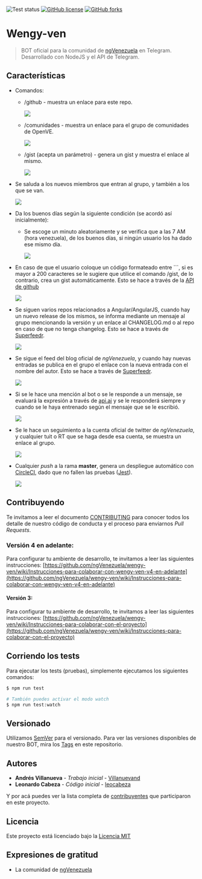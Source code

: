 ![Test status](https://circleci.com/gh/ngVenezuela/wengy-ven/tree/develop.svg?style=shield&circle-token=:circle-token)
[![GitHub license](https://img.shields.io/badge/license-MIT-blue.svg)](https://raw.githubusercontent.com/ngVenezuela/wengy-ven/develop/LICENSE)
[![GitHub forks](https://img.shields.io/github/forks/ngVenezuela/wengy-ven.svg)](https://github.com/ngVenezuela/wengy-ven/network)

# Wengy-ven

> BOT oficial para la comunidad de [ngVenezuela](https://t.me/ngvenezuela) en Telegram. Desarrollado con NodeJS y el API de Telegram.

## Características

* Comandos:
  * /github - muestra un enlace para este repo.

    ![](http://i.imgur.com/yt4gq19.png)
  * /comunidades - muestra un enlace para el grupo de comunidades de OpenVE.

    ![](http://i.imgur.com/SKDXlHi.png)
  * /gist (acepta un parámetro) - genera un gist y muestra el enlace al mismo.

    ![](http://i.imgur.com/jvfIbnb.png)

* Se saluda a los nuevos miembros que entran al grupo, y también a los que se van.

  ![](http://i.imgur.com/tk7Qct5.png)
* Da los buenos días según la siguiente condición (se acordó así inicialmente):
  * Se escoge un minuto aleatoriamente y se verifica que a las 7 AM (hora venezuela), de los buenos días, si ningún usuario los ha dado ese mismo día.
  
      ![](http://i.imgur.com/Hhk3B6T.png)
* En caso de que el usuario coloque un código formateado entre ```, si es mayor a 200 caracteres se le sugiere que utilice el comando /gist, de lo contrario, crea un gist automáticamente. Esto se hace a través de la [API de github](https://developer.github.com/v3/)

    ![](http://i.imgur.com/96xk4tV.png)
* Se siguen varios repos relacionados a Angular/AngularJS, cuando hay un nuevo release de los mismos, se informa mediante un mensaje al grupo mencionando la versión y un enlace al CHANGELOG.md o al repo en caso de que no tenga changelog. Esto se hace a través de [Superfeedr](https://superfeedr.com).

    ![](http://i.imgur.com/1SpTTIE.png)
* Se sigue el feed del blog oficial de *ngVenezuela*, y cuando hay nuevas entradas se publica en el grupo el enlace con la nueva entrada con el nombre del autor. Esto se hace a través de [Superfeedr](https://superfeedr.com).

    ![](http://i.imgur.com/L8zBF8T.png)
* Si se le hace una mención al bot o se le responde a un mensaje, se evaluará la expresión a través de [api.ai](https://api.ai/) y se le responderá siempre y cuando se le haya entrenado según el mensaje que se le escribió.

    ![](http://i.imgur.com/7E6IlLo.png)
* Se le hace un seguimiento a la cuenta oficial de twitter de *ngVenezuela*, y cualquier tuit o RT que se haga desde esa cuenta, se muestra un enlace al grupo.

    ![](http://i.imgur.com/Z42qTXp.png)
* Cualquier _push_ a la rama **master**, genera un despliegue automático con [CircleCI](https://circleci.com/), dado que no fallen las pruebas ([Jest](https://facebook.github.io/jest/)).
    
    ![](http://i.imgur.com/sbTnKsF.png)

## Contribuyendo

Te invitamos a leer el documento [CONTRIBUTING](.github/CONTRIBUTING.md) para conocer todos los detalle de nuestro código de conducta y el proceso para enviarnos _Pull Requests_.

### Versión 4 en adelante:

Para configurar tu ambiente de desarrollo, te invitamos a leer las siguientes instrucciones: [https://github.com/ngVenezuela/wengy-ven/wiki/Instrucciones-para-colaborar-con-wengy-ven-v4-en-adelante](https://github.com/ngVenezuela/wengy-ven/wiki/Instrucciones-para-colaborar-con-wengy-ven-v4-en-adelante)


#### Versión 3:


Para configurar tu ambiente de desarrollo, te invitamos a leer las siguientes instrucciones: [https://github.com/ngVenezuela/wengy-ven/wiki/Instrucciones-para-colaborar-con-el-proyecto](https://github.com/ngVenezuela/wengy-ven/wiki/Instrucciones-para-colaborar-con-el-proyecto)

## Corriendo los tests

Para ejecutar los tests (pruebas), simplemente ejecutamos los siguientes comandos:

```bash
$ npm run test

# También puedes activar el modo watch
$ npm run test:watch
```

## Versionado

Utilizamos [SemVer](http://semver.org/lang/es/) para el versionado. Para ver las versiones disponibles de nuestro BOT, mira los [Tags](https://github.com/ngVenezuela/wengy-ven/tags) en este repositorio.

## Autores

* **Andrés Villanueva** - *Trabajo inicial* - [Villanuevand](https://github.com/Villanuevand)
* **Leonardo Cabeza** - *Código inicial* - [leocabeza](https://github.com/leocabeza)

Y por acá puedes ver la lista completa de [contribuyentes](https://github.com/ngVenezuela/wengy-ven/graphs/contributors) que participaron en este proyecto.

## Licencia

Este proyecto está licenciado bajo la [Licencia MIT](https://github.com/ngVenezuela/wengy-ven/blob/master/LICENSE)

## Expresiones de gratitud

* La comunidad de [ngVenezuela](https://github.com/orgs/ngVenezuela/people)
